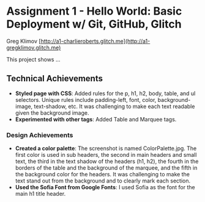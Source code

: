 Assignment 1 - Hello World: Basic Deployment w/ Git, GitHub, Glitch
===

Greg Klimov
[http://a1-charlieroberts.glitch.me](http://a1-gregklimov.glitch.me)

This project shows ...

## Technical Achievements
- **Styled page with CSS**: Added rules for the p, h1, h2, body, table, and ul selectors. Unique rules include padding-left, font, color, background-image, text-shadow, etc. It was challenging to make each text readable given the background image.
- **Experimented with other tags**: Added Table and Marquee tags. 

### Design Achievements
- **Created a color palette**: The screenshot is named ColorPalette.jpg. The first color is used in sub headers, the second in main headers and small text, the third in the text shadow of the headers (h1, h2), 
				the fourth in the borders of the table and the background of the marquee, and the fifth in the background color for the headers. It was challenging to make the text stand out from the background and to clearly mark each section.
- **Used the Sofia Font from Google Fonts**: I used Sofia as the font for the main h1 title header.
